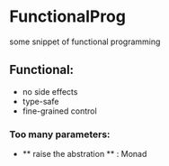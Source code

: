 # FunctionalProg
some snippet of functional programming

## Functional: 
   * no side effects
   * type-safe
   * fine-grained control
   
### Too many parameters:
* ** raise the abstration ** : Monad

